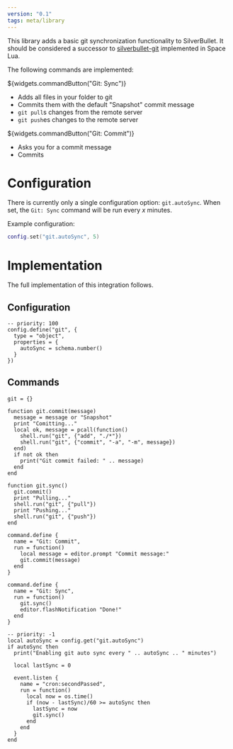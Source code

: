 ```yaml
---
version: "0.1"
tags: meta/library
---
```

This library adds a basic git synchronization functionality to SilverBullet. It should be considered a successor to [silverbullet-git](https://github.com/silverbulletmd/silverbullet-git) implemented in Space Lua.

The following commands are implemented:

${widgets.commandButton("Git: Sync")}

* Adds all files in your folder to git
* Commits them with the default "Snapshot" commit message
* `git pull`s changes from the remote server
* `git push`es changes to the remote server

${widgets.commandButton("Git: Commit")}

* Asks you for a commit message
* Commits

# Configuration
There is currently only a single configuration option: `git.autoSync`. When set, the `Git: Sync` command will be run every _x_ minutes.

Example configuration:
```lua
config.set("git.autoSync", 5)
```

# Implementation
The full implementation of this integration follows.

## Configuration
```space-lua
-- priority: 100
config.define("git", {
  type = "object",
  properties = {
    autoSync = schema.number()
  }
})
```

## Commands
```space-lua
git = {}

function git.commit(message)
  message = message or "Snapshot"
  print "Comitting..."
  local ok, message = pcall(function()
    shell.run("git", {"add", "./*"})
    shell.run("git", {"commit", "-a", "-m", message})
  end)
  if not ok then
    print("Git commit failed: " .. message)
  end
end

function git.sync()
  git.commit()
  print "Pulling..."
  shell.run("git", {"pull"})
  print "Pushing..."
  shell.run("git", {"push"})
end

command.define {
  name = "Git: Commit",
  run = function()
    local message = editor.prompt "Commit message:"
    git.commit(message)
  end
}

command.define {
  name = "Git: Sync",
  run = function()
    git.sync()
    editor.flashNotification "Done!"
  end
}

```

```space-lua
-- priority: -1
local autoSync = config.get("git.autoSync")
if autoSync then
  print("Enabling git auto sync every " .. autoSync .. " minutes")

  local lastSync = 0
  
  event.listen {
    name = "cron:secondPassed",
    run = function()
      local now = os.time()
      if (now - lastSync)/60 >= autoSync then
        lastSync = now
        git.sync()
      end
    end
  }
end

```
